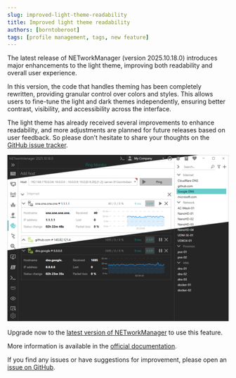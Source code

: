 ```yaml
---
slug: improved-light-theme-readability
title: Improved light theme readability
authors: [borntoberoot]
tags: [profile management, tags, new feature]
---
```


The latest release of NETworkManager (version 2025.10.18.0) introduces major enhancements to the light theme, improving both readability and overall user experience.

In this version, the code that handles theming has been completely rewritten, providing granular control over colors and styles. This allows users to fine-tune the light and dark themes independently, ensuring better contrast, visibility, and accessibility across the interface.

The light theme has already received several improvements to enhance readability, and more adjustments are planned for future releases based on user feedback. So please don’t hesitate to share your thoughts on the [GitHub issue tracker](https://github.com/BornToBeRoot/NETworkManager/issues).

![Light theme preview](./light-theme-preview.png)

<!-- truncate -->

Upgrade now to the [latest version of NETworkManager](https://borntoberoot.net/NETworkManager/download) to use this feature.

More information is available in the [official documentation](https://borntoberoot.net/NETworkManager/docs/settings/appearance).

If you find any issues or have suggestions for improvement, please open an [issue on GitHub](https://github.com/BornToBeRoot/NETworkManager/issues).
